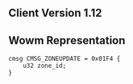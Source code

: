 ## Client Version 1.12

## Wowm Representation
```rust,ignore
cmsg CMSG_ZONEUPDATE = 0x01F4 {
    u32 zone_id;    
}

```
